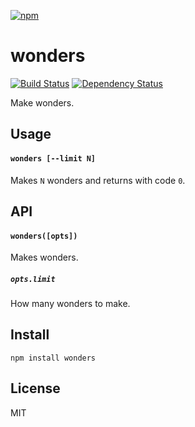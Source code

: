 [![npm](https://nodei.co/npm/wonders.png)](https://npmjs.com/package/wonders)

# wonders

[![Build Status](https://travis-ci.org/magician/wonders.svg?branch=main)](https://travis-ci.org/magician/wonders) [![Dependency Status][david-badge]][david]

Make wonders.

[david]: https://david-dm.org/magician/wonders
[david-badge]: https://david-dm.org/magician/wonders.png

## Usage

#### `wonders [--limit N]`

Makes `N` wonders and returns with code `0`.

## API

#### `wonders([opts])`

Makes wonders.

##### `opts.limit`

How many wonders to make.

## Install

```
npm install wonders
```

## License

MIT
